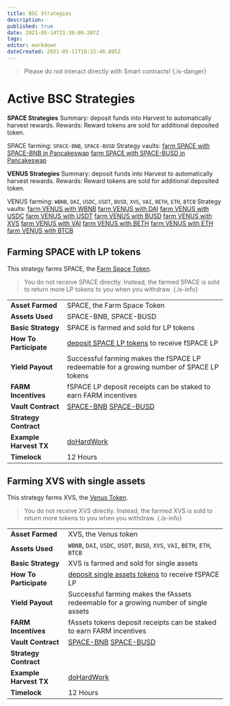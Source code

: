 ```yaml
---
title: BSC Strategies
description: 
published: true
date: 2021-05-14T21:39:09.207Z
tags: 
editor: markdown
dateCreated: 2021-05-11T18:32:46.895Z
---
```




> Please do not interact directly with Smart contracts!
{.is-danger}


# Active BSC Strategies

**SPACE Strategies**
Summary: deposit funds into Harvest to automatically harvest rewards.
Rewards: Reward tokens are sold for additional deposited token.

SPACE farming: `SPACE-BNB`, `SPACE-BUSD`
Strategy vaults: 
[farm SPACE with SPACE-BNB in Pancakeswap](https://bscscan.com//address/0x14CB410659b4a4a7CCEa99E6F6C9eac8718160dF)
[farm SPACE with SPACE-BUSD in Pancakeswap](https://bscscan.com//address/0x129cCeE12A9542Ff77e066E6F8d7DF49F8Cbf89D)

**VENUS Strategies**
Summary: deposit funds into Harvest to automatically harvest rewards.
Rewards: Reward tokens are sold for additional deposited token.

VENUS farming: `WBNB`, `DAI`, `USDC`, `USDT`, `BUSD`, `XVS`, `VAI`, `BETH`, `ETH`, `BTCB`
Strategy vaults: 
[farm VENUS with WBNB](https://bscscan.com//address/0x1274B70bF34E1a57E78C2A2f3E28a4E1B66cbE48)
[farm VENUS with DAI](https://bscscan.com//address/0x78cF4a86bA3b4C5246D097E5cd0833cB641C1425)
[farm VENUS with USDC](https://bscscan.com//address/0x5089EA6c884a03823672888b57EBCE929EcE63ca)
[farm VENUS with USDT](https://bscscan.com//address/0x374787234b369b56b3701E0B932051b37726096a)
[farm VENUS with BUSD](https://bscscan.com//address/0x1BFB4ed996F4356aa705891DedB7d7776402BeC1)
[farm VENUS with XVS](https://bscscan.com//address/0xCf5F83F8FE0AB0f9E9C1db07E6606dD598b2bbf5)
[farm VENUS with VAI](https://bscscan.com//address/0x33DA6B1a05B4afcC5a321aACaA1334BDA4345a14)
[farm VENUS with BETH](https://bscscan.com//address/0x394E653bbFC9A3497A0487Abee153CA6498F053D)
[farm VENUS with ETH](https://bscscan.com//address/0x2CE34b1bb247f242f1d2A33811E01138968EFBFF)
[farm VENUS with BTCB](https://bscscan.com//address/0xd75ffA16FFbCf4078d55fF246CfBA79Bb8cE3F63)


## Farming SPACE with LP tokens
This strategy farms SPACE, the [Farm Space Token](https://coinmarketcap.com/currencies/farm-space/).

> You do not receive SPACE directly. Instead, the farmed SPACE is sold to return more LP tokens to you when you withdraw.
{.is-info}

| | |
|------------------|-|
| **Asset Farmed**        | SPACE, the Farm Space Token  |
| **Assets Used**         | SPACE-BNB, SPACE-BUSD  |
| **Basic Strategy**      | SPACE is farmed and sold for LP tokens |
| **How To Participate**  | [deposit SPACE LP tokens](https://harvest.finance/) to receive fSPACE LP |
| **Yield Payout**        | Successful farming makes the fSPACE LP redeemable for a growing number of SPACE LP tokens |
| **FARM Incentives**      | fSPACE LP deposit receipts can be staked to earn FARM incentives |
| **Vault Contract**      | [SPACE-BNB](https://bscscan.com//address/0x14CB410659b4a4a7CCEa99E6F6C9eac8718160dF) [SPACE-BUSD](https://bscscan.com//address/0x129cCeE12A9542Ff77e066E6F8d7DF49F8Cbf89D) |
| **Strategy Contract**   |  |
| **Example Harvest TX**  | [doHardWork][harvestdego] |
| **Timelock**            | 12 Hours

[es-weth-strategy]: https://etherscan.io/address/0xa23c6f2d85fe47e613ce6bbb40e74acb49ae281a#code

[harvestdego]: https://etherscan.io/tx/0x6fdb02f8f961dae5853d15c1ff06322025abdf3eb76097a1d99b2fbe888c005b

## Farming XVS with single assets
This strategy farms XVS, the [Venus Token](https://www.coingecko.com/en/coins/venus).

> You do not receive XVS directly. Instead, the farmed XVS is sold to return more tokens to you when you withdraw.
{.is-info}

| | |
|------------------|-|
| **Asset Farmed**        | XVS, the Venus token  |
| **Assets Used**         | `WBNB`, `DAI`, `USDC`, `USDT`, `BUSD`, `XVS`, `VAI`, `BETH`, `ETH`, `BTCB`  |
| **Basic Strategy**      | XVS is farmed and sold for single assets |
| **How To Participate**  | [deposit single assets tokens](https://harvest.finance/) to receive fSPACE LP |
| **Yield Payout**        | Successful farming makes the fAssets redeemable for a growing number of single assets |
| **FARM Incentives**      | fAssets tokens deposit receipts can be staked to earn FARM incentives |
| **Vault Contract**      | [SPACE-BNB](https://bscscan.com//address/0x14CB410659b4a4a7CCEa99E6F6C9eac8718160dF) [SPACE-BUSD](https://bscscan.com//address/0x129cCeE12A9542Ff77e066E6F8d7DF49F8Cbf89D) |
| **Strategy Contract**   |  |
| **Example Harvest TX**  | [doHardWork][harvestdego] |
| **Timelock**            | 12 Hours

[es-weth-strategy]: https://etherscan.io/address/0xa23c6f2d85fe47e613ce6bbb40e74acb49ae281a#code

[harvestdego]: https://etherscan.io/tx/0x6fdb02f8f961dae5853d15c1ff06322025abdf3eb76097a1d99b2fbe888c005b